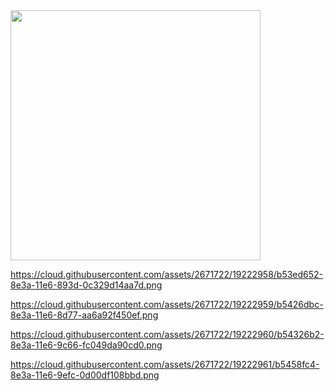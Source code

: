 <img src="https://cloud.githubusercontent.com/assets/2671722/19222957/b53c3c58-8e3a-11e6-9084-8eb24c99da9b.png" style="width:400px" />



https://cloud.githubusercontent.com/assets/2671722/19222958/b53ed652-8e3a-11e6-893d-0c329d14aa7d.png


https://cloud.githubusercontent.com/assets/2671722/19222959/b5426dbc-8e3a-11e6-8d77-aa6a92f450ef.png

https://cloud.githubusercontent.com/assets/2671722/19222960/b54326b2-8e3a-11e6-9c66-fc049da90cd0.png

https://cloud.githubusercontent.com/assets/2671722/19222961/b5458fc4-8e3a-11e6-9efc-0d00df108bbd.png
